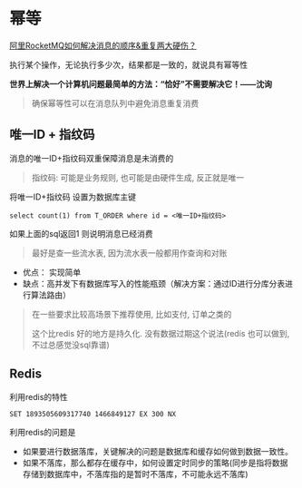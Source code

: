# 幂等

[阿里RocketMQ如何解决消息的顺序&重复两大硬伤？](https://dbaplus.cn/news-73-1123-1.html)



执行某个操作，无论执行多少次，结果都是一致的，就说具有幂等性

**世界上解决一个计算机问题最简单的方法：“恰好”不需要解决它！——沈询**

>   确保幂等性可以在消息队列中避免消息重复消费



## 唯一ID + 指纹码

消息的唯一ID+指纹码双重保障消息是未消费的

>   指纹码: 可能是业务规则, 也可能是由硬件生成, 反正就是唯一

将唯一ID+指纹码 设置为数据库主键

`select count(1) from T_ORDER where id = <唯一ID+指纹码>`

如果上面的sql返回1 则说明消息已经消费

>   最好是查一些流水表, 因为流水表一般都用作查询和对账

*   优点： 实现简单
*   缺点：高并发下有数据库写入的性能瓶颈（解决方案：通过ID进行分库分表进行算法路由）



>   在一些要求比较高场景下推荐使用, 比如支付, 订单之类的
>
>   这个比redis 好的地方是持久化. 没有数据过期这个说法(redis 也可以做到, 不过总感觉没sql靠谱)



## Redis

利用redis的特性

`SET 1893505609317740 1466849127 EX 300 NX`

利用redis的问题是

-   如果要进行数据落库，关键解决的问题是数据库和缓存如何做到数据一致性。
-   如果不落库，那么都存在缓存中，如何设置定时同步的策略(同步是指将数据存储到数据库中，不落库指的是暂时不落库，不可能永远不落库)

